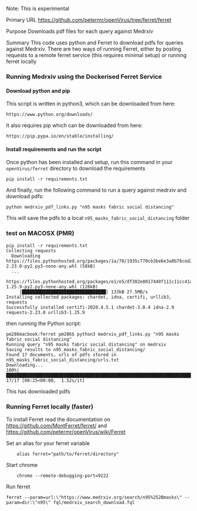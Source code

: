 Note: This is experimental

Primary URL
https://github.com/petermr/openVirus/tree/ferret/ferret

Purpose
Downloads pdf files for each query against Medrxiv

Summary
This code uses python and Ferret to download pdfs for queries against Medrxiv.
There are two ways of running Ferret, either by posting requests to a remote ferret service (this requires minimal setup) or running ferret locally


### Running Medrxiv using the Dockerised Ferret Service

#### Download python and pip
This script is written in python3, which can be downloaded from here:

    https://www.python.org/downloads/

It also requires pip which can be downloaded from here:

    https://pip.pypa.io/en/stable/installing/


#### Install requirements and run the script
Once python has been installed and setup, run this command in your `openVirus/ferret` directory to download the requirements
    
    pip install -r requirements.txt

And finally, run the following command to run a query against medrxiv and download pdfs:

    python medrxiv_pdf_links.py "n95 masks fabric social distancing"

This will save the pdfs to a local `n95_masks_fabric_social_distancing` folder 

### test on MACOSX (PMR)
```
pip install -r requirements.txt
Collecting requests
  Downloading https://files.pythonhosted.org/packages/1a/70/1935c770cb3be6e3a8b78ced23d7e0f3b187f5cbfab4749523ed65d7c9b1/requests-2.23.0-py2.py3-none-any.whl (58kB)
  ...
  https://files.pythonhosted.org/packages/e1/e5/df302e8017440f111c11cc41a6b432838672f5a70aa29227bf58149dc72f/urllib3-1.25.9-py2.py3-none-any.whl (126kB)
     |████████████████████████████████| 133kB 27.5MB/s 
Installing collected packages: chardet, idna, certifi, urllib3, requests
Successfully installed certifi-2020.4.5.1 chardet-3.0.4 idna-2.9 requests-2.23.0 urllib3-1.25.9
```
then running the Python script:
```
pm286macbook:ferret pm286$ python3 medrxiv_pdf_links.py "n95 masks fabric social distancing"
Running query "n95 masks fabric social distancing" on medrxiv
Saving results to n95_masks_fabric_social_distancing/
Found 17 documents, urls of pdfs stored in n95_masks_fabric_social_distancing/urls.txt
Downloading...
100%|█████████████████████████████████████████████████████████████████████████████████████████████████████████████████| 17/17 [00:25<00:00,  1.52s/it]

```
This has downloaded pdfs


### Running Ferret locally (faster)
To install Ferret read the documentation on https://github.com/MontFerret/ferret/ and https://github.com/petermr/openVirus/wiki/Ferret

Set an alias for your ferret variable
```
    alias ferret="path/to/ferret/directory"
```
Start chrome 
```
    chrome --remote-debugging-port=9222
```    
Run ferret
```
ferret --param=url:\"https://www.medrxiv.org/search/n95%252Bmasks\" --param=dir:\"n95\" fql/medrxiv_search_download.fql
```